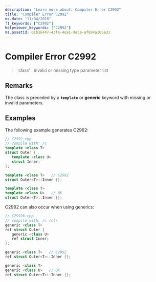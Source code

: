 ```yaml
---
description: "Learn more about: Compiler Error C2992"
title: "Compiler Error C2992"
ms.date: "11/04/2016"
f1_keywords: ["C2992"]
helpviewer_keywords: ["C2992"]
ms.assetid: 01b16447-43fe-4e91-9a5a-af884a166a31
---
```

# Compiler Error C2992

> 'class' : invalid or missing type parameter list

## Remarks

The class is preceded by a **`template`** or **generic** keyword with missing or invalid parameters.

## Examples

The following example generates C2992:

```cpp
// C2992.cpp
// compile with: /c
template <class T>
struct Outer {
   template <class U>
   struct Inner;
};

template <class T>   // C2992
struct Outer<T>::Inner {};

template <class T>
template <class U>   // OK
struct Outer<T>::Inner {};
```

C2992 can also occur when using generics:

```cpp
// C2992b.cpp
// compile with: /c /clr
generic <class T>
ref struct Outer {
   generic <class U>
   ref struct Inner;
};

generic <class T>   // C2992
ref struct Outer<T>::Inner {};

generic <class T>
generic <class U>   // OK
ref struct Outer<T>::Inner {};
```

